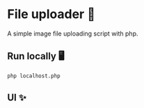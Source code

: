 # File uploader 📁

A simple image file uploading script with php.

## Run locally 🖥️

```bash
php localhost.php
```

## UI ✨

